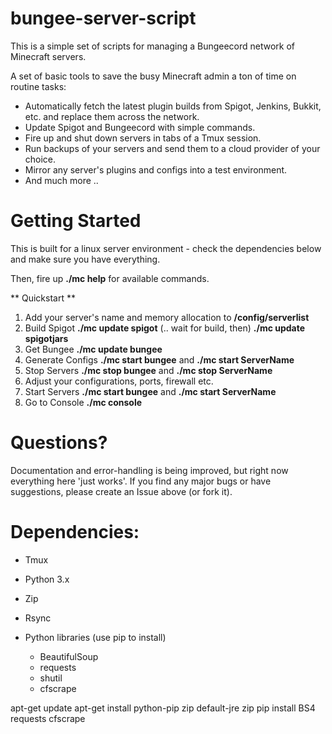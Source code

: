 # bungee-server-script
This is a simple set of scripts for managing a Bungeecord network of Minecraft servers.

A set of basic tools to save the busy Minecraft admin a ton of time on routine tasks:

- Automatically fetch the latest plugin builds from Spigot, Jenkins, Bukkit, etc. and replace them across the network.  
- Update Spigot and Bungeecord with simple commands.
- Fire up and shut down servers in tabs of a Tmux session.
- Run backups of your servers and send them to a cloud provider of your choice.
- Mirror any server's plugins and configs into a test environment.
- And much more ..

# Getting Started

This is built for a linux server environment - check the dependencies below and make sure you have everything.

Then, fire up **./mc help** for available commands.

** Quickstart **

1. Add your server's name and memory allocation to **/config/serverlist**
2. Build Spigot **./mc update spigot** (.. wait for build, then) **./mc update spigotjars**
3. Get Bungee **./mc update bungee**
4. Generate Configs **./mc start bungee** and **./mc start ServerName**
5. Stop Servers **./mc stop bungee** and **./mc stop ServerName**
6. Adjust your configurations, ports, firewall etc.
7. Start Servers **./mc start bungee** and **./mc start ServerName**
8. Go to Console **./mc console**

# Questions?

Documentation and error-handling is being improved, but right now everything here 'just works'.   If you find any major bugs or have suggestions, please create an Issue above (or fork it).

# Dependencies:

- Tmux
- Python 3.x
- Zip
- Rsync

- Python libraries (use pip to install)
  - BeautifulSoup
  - requests
  - shutil
  - cfscrape

apt-get update
apt-get install python-pip zip default-jre zip 
pip install BS4 requests cfscrape
